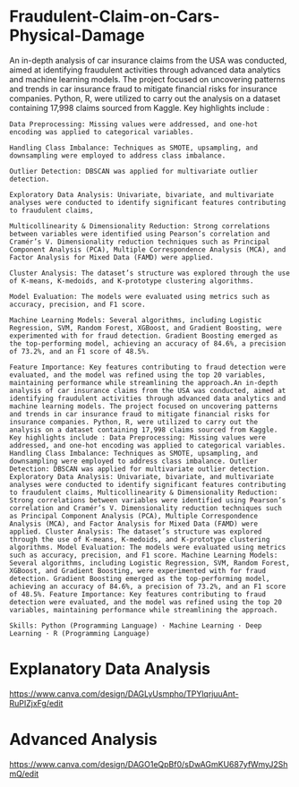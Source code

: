 # Fraudulent-Claim-on-Cars-Physical-Damage
 An in-depth analysis of car insurance claims from the USA was conducted, aimed at identifying fraudulent activities through advanced data analytics and machine learning models. The project focused on uncovering patterns and trends in car insurance fraud to mitigate financial risks for insurance companies. Python, R, were utilized to carry out the analysis on a dataset containing 17,998 claims sourced from Kaggle.
Key highlights include :

    Data Preprocessing: Missing values were addressed, and one-hot encoding was applied to categorical variables.

    Handling Class Imbalance: Techniques as SMOTE, upsampling, and downsampling were employed to address class imbalance.

    Outlier Detection: DBSCAN was applied for multivariate outlier detection.

    Exploratory Data Analysis: Univariate, bivariate, and multivariate analyses were conducted to identify significant features contributing to fraudulent claims,

    Multicollinearity & Dimensionality Reduction: Strong correlations between variables were identified using Pearson’s correlation and Cramér’s V. Dimensionality reduction techniques such as Principal Component Analysis (PCA), Multiple Correspondence Analysis (MCA), and Factor Analysis for Mixed Data (FAMD) were applied.

    Cluster Analysis: The dataset’s structure was explored through the use of K-means, K-medoids, and K-prototype clustering algorithms.

    Model Evaluation: The models were evaluated using metrics such as accuracy, precision, and F1 score.

    Machine Learning Models: Several algorithms, including Logistic Regression, SVM, Random Forest, XGBoost, and Gradient Boosting, were experimented with for fraud detection. Gradient Boosting emerged as the top-performing model, achieving an accuracy of 84.6%, a precision of 73.2%, and an F1 score of 48.5%.

    Feature Importance: Key features contributing to fraud detection were evaluated, and the model was refined using the top 20 variables, maintaining performance while streamlining the approach.An in-depth analysis of car insurance claims from the USA was conducted, aimed at identifying fraudulent activities through advanced data analytics and machine learning models. The project focused on uncovering patterns and trends in car insurance fraud to mitigate financial risks for insurance companies. Python, R, were utilized to carry out the analysis on a dataset containing 17,998 claims sourced from Kaggle. Key highlights include : Data Preprocessing: Missing values were addressed, and one-hot encoding was applied to categorical variables. Handling Class Imbalance: Techniques as SMOTE, upsampling, and downsampling were employed to address class imbalance. Outlier Detection: DBSCAN was applied for multivariate outlier detection. Exploratory Data Analysis: Univariate, bivariate, and multivariate analyses were conducted to identify significant features contributing to fraudulent claims, Multicollinearity & Dimensionality Reduction: Strong correlations between variables were identified using Pearson’s correlation and Cramér’s V. Dimensionality reduction techniques such as Principal Component Analysis (PCA), Multiple Correspondence Analysis (MCA), and Factor Analysis for Mixed Data (FAMD) were applied. Cluster Analysis: The dataset’s structure was explored through the use of K-means, K-medoids, and K-prototype clustering algorithms. Model Evaluation: The models were evaluated using metrics such as accuracy, precision, and F1 score. Machine Learning Models: Several algorithms, including Logistic Regression, SVM, Random Forest, XGBoost, and Gradient Boosting, were experimented with for fraud detection. Gradient Boosting emerged as the top-performing model, achieving an accuracy of 84.6%, a precision of 73.2%, and an F1 score of 48.5%. Feature Importance: Key features contributing to fraud detection were evaluated, and the model was refined using the top 20 variables, maintaining performance while streamlining the approach.

    Skills: Python (Programming Language) · Machine Learning · Deep Learning · R (Programming Language)

# Explanatory Data Analysis
https://www.canva.com/design/DAGLyUsmpho/TPYlqrjuuAnt-RuPIZjxFg/edit

# Advanced Analysis
https://www.canva.com/design/DAGO1eQpBf0/sDwAGmKU687yfWmyJ2ShmQ/edit

